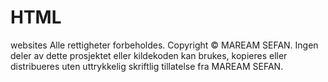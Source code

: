 # HTML
websites 
Alle rettigheter forbeholdes.
Copyright © MAREAM SEFAN. Ingen deler av dette prosjektet eller kildekoden kan brukes, kopieres eller distribueres uten uttrykkelig skriftlig tillatelse fra MAREAM SEFAN.
